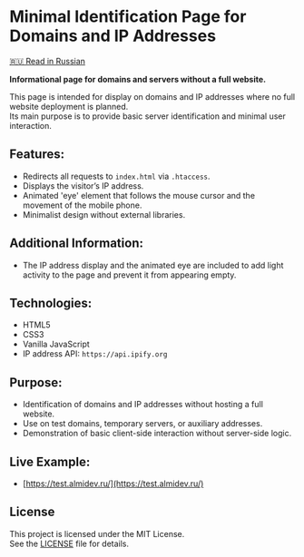 # Minimal Identification Page for Domains and IP Addresses

[🇷🇺 Read in Russian](README.ru.md)

**Informational page for domains and servers without a full website.**

This page is intended for display on domains and IP addresses where no full website deployment is planned.  
Its main purpose is to provide basic server identification and minimal user interaction.

## Features:
- Redirects all requests to `index.html` via `.htaccess`.
- Displays the visitor’s IP address.
- Animated 'eye' element that follows the mouse cursor and the movement of the mobile phone.
- Minimalist design without external libraries.

## Additional Information:
- The IP address display and the animated eye are included to add light activity to the page and prevent it from appearing empty.

## Technologies:
- HTML5
- CSS3
- Vanilla JavaScript
- IP address API: `https://api.ipify.org`

## Purpose:
- Identification of domains and IP addresses without hosting a full website.
- Use on test domains, temporary servers, or auxiliary addresses.
- Demonstration of basic client-side interaction without server-side logic.

## Live Example:
- [https://test.almidev.ru/](https://test.almidev.ru/)

## License

This project is licensed under the MIT License.  
See the [LICENSE](LICENSE) file for details.